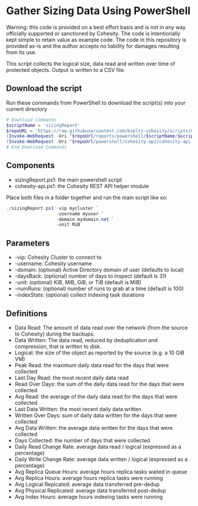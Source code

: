 # Gather Sizing Data Using PowerShell

Warning: this code is provided on a best effort basis and is not in any way officially supported or sanctioned by Cohesity. The code is intentionally kept simple to retain value as example code. The code in this repository is provided as-is and the author accepts no liability for damages resulting from its use.

This script collects the logical size, data read and written over time of protected objects. Output is written to a CSV file.

## Download the script

Run these commands from PowerShell to download the script(s) into your current directory

```powershell
# Download Commands
$scriptName = 'sizingReport'
$repoURL = 'https://raw.githubusercontent.com/bseltz-cohesity/scripts/master'
(Invoke-WebRequest -Uri "$repoUrl/reports/powershell/$scriptName/$scriptName.ps1").content | Out-File "$scriptName.ps1"; (Get-Content "$scriptName.ps1") | Set-Content "$scriptName.ps1"
(Invoke-WebRequest -Uri "$repoUrl/powershell/cohesity-api/cohesity-api.ps1").content | Out-File cohesity-api.ps1; (Get-Content cohesity-api.ps1) | Set-Content cohesity-api.ps1
# End Download Commands
```

## Components

* sizingReport.ps1: the main powershell script
* cohesity-api.ps1: the Cohesity REST API helper module

Place both files in a folder together and run the main script like so:

```powershell
./sizingReport.ps1 -vip mycluster `
                   -username myuser `
                   -domain mydomain.net `
                   -unit MiB
```

## Parameters

* -vip: Cohesity Cluster to connect to
* -username: Cohesity username
* -domain: (optional) Active Directory domain of user (defaults to local)
* -daysBack: (optional) number of days to inspect (default is 31)
* -unit: (optional) KiB, MiB, GiB, or TiB (default is MiB)
* -numRuns: (optional) number of runs to grab at a time (default is 100)
* -indexStats: (optional) collect indexing task durations

## Definitions

* Data Read: The amount of data read over the network (from the source to Cohesity) during the backups.
* Data Written: The data read, reduced by deduplication and compression, that is written to disk.
* Logical: the size of the object as reported by the source (e.g. a 10 GiB VM)
* Peak Read: the maximum daily data read for the days that were collected
* Last Day Read: the most recent daily data read
* Read Over Days: the sum of the daily data read for the days that were collected
* Avg Read: the average of the daily data read for the days that were collected
* Last Data Written: the most recent daily data written
* Written Over Days: sum of daily data written for the days that were collected
* Avg Data Written: the average data written for the days that were collected
* Days Collected: the number of days that were collected
* Daily Read Change Rate: average data read / logical (expressed as a percentage)
* Daily Write Change Rate: average data written / logical (expressed as a percentage)
* Avg Replica Queue Hours: average hours replica tasks waited in queue
* Avg Replica Hours: average hours replica tasks were running
* Avg Logical Replcated: average data transferred pre-dedup
* Avg Physical Replicated: average data transferred post-dedup
* Avg Index Hours: average hours indexing tasks were running
